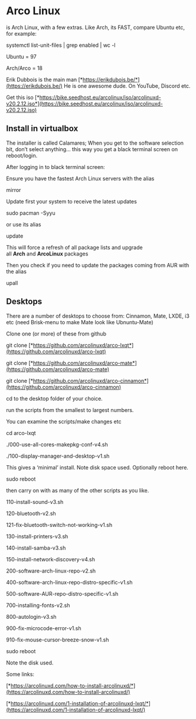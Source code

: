 **Arco Linux**
==============

is Arch Linux, with a few extras. Like Arch, its FAST, compare Ubuntu
etc, for example:

systemctl list-unit-files | grep enabled | wc -l

Ubuntu = 97

Arch/Arco = 18

Erik Dubbois is the main man
[*https://erikdubois.be/*](https://erikdubois.be/) He is one awesome
dude. On YouTube, Discord etc.

Get this iso
[*https://bike.seedhost.eu/arcolinux/iso/arcolinuxd-v20.2.12.iso*](https://bike.seedhost.eu/arcolinux/iso/arcolinuxd-v20.2.12.iso)

Install in virtualbox
---------------------

The installer is called Calamares; When you get to the software
selection bit, don’t select anything… this way you get a black terminal
screen on reboot/login.

After logging in to black terminal screen:

Ensure you have the fastest Arch Linux servers with the alias

mirror

Update first your system to receive the latest updates

sudo pacman -Syyu

or use its alias

update

This will force a refresh of all package lists and upgrade
all **Arch** and **ArcoLinux** packages

Then you check if you need to update the packages coming from AUR with
the alias

upall

Desktops
--------

There are a number of desktops to choose from: Cinnamon, Mate, LXDE, i3
etc (need Brisk-menu to make Mate look like Ubnuntu-Mate)

Clone one (or more) of these from github

git clone
[*https://github.com/arcolinuxd/arco-lxqt*](https://github.com/arcolinuxd/arco-lxqt)

git clone
[*https://github.com/arcolinuxd/arco-mate*](https://github.com/arcolinuxd/arco-mate)

git clone
[*https://github.com/arcolinuxd/arco-cinnamon*](https://github.com/arcolinuxd/arco-cinnamon)

cd to the desktop folder of your choice.

run the scripts from the smallest to largest numbers.

You can examine the scripts/make changes etc

cd arco-lxqt

./000-use-all-cores-makepkg-conf-v4.sh

./100-display-manager-and-desktop-v1.sh

This gives a ‘minimal’ install. Note disk space used. Optionally reboot
here.

sudo reboot

then carry on with as many of the other scripts as you like.

110-install-sound-v3.sh

120-bluetooth-v2.sh

121-fix-bluetooth-switch-not-working-v1.sh

130-install-printers-v3.sh

140-install-samba-v3.sh

150-install-network-discovery-v4.sh

200-software-arch-linux-repo-v2.sh

400-software-arch-linux-repo-distro-specific-v1.sh

500-software-AUR-repo-distro-specific-v1.sh

700-installing-fonts-v2.sh

800-autologin-v3.sh

900-fix-microcode-error-v1.sh

910-fix-mouse-cursor-breeze-snow-v1.sh

sudo reboot

Note the disk used.

Some links:

[*https://arcolinuxd.com/how-to-install-arcolinuxd/*](https://arcolinuxd.com/how-to-install-arcolinuxd/)

[*https://arcolinuxd.com/1-installation-of-arcolinuxd-lxqt/*](https://arcolinuxd.com/1-installation-of-arcolinuxd-lxqt/)
